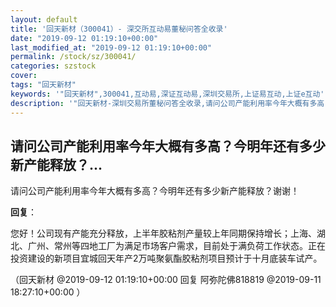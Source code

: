 ```yaml
---
layout: default
title: '回天新材（300041）- 深交所互动易董秘问答全收录'
date: "2019-09-12 01:19:10+00:00"
last_modified_at: "2019-09-12 01:19:10+00:00"
permalink: /stock/sz/300041/
categories: szstock
cover: 
tags: "回天新材"
keywords: '"回天新材",300041,互动易,深证互动易,深圳交易所,上证易互动,上证e互动'
description: '"回天新材-深圳交易所董秘问答全收录,请问公司产能利用率今年大概有多高？今明年还有多少新产能释放？谢谢！"'
---
```


## 请问公司产能利用率今年大概有多高？今明年还有多少新产能释放？...

请问公司产能利用率今年大概有多高？今明年还有多少新产能释放？谢谢！

**回复**：

您好！公司现有产能充分释放，上半年胶粘剂产量较上年同期保持增长；上海、湖北、广州、常州等四地工厂为满足市场客户需求，目前处于满负荷工作状态。正在投资建设的新项目宜城回天年产2万吨聚氨酯胶粘剂项目预计于十月底装车试产。 

（回天新材  @2019-09-12 01:19:10+00:00 回复 阿弥陀佛818819  @2019-09-11 18:27:10+00:00 ）

